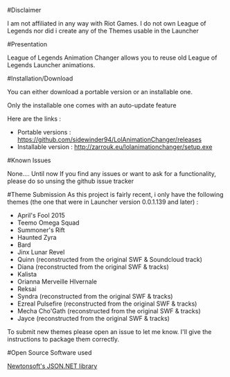 #Disclaimer

I am not affiliated in any way with Riot Games.
I do not own League of Legends nor did i create any of the Themes usable in the Launcher


#Presentation

League of Legends Animation Changer allows you to reuse old  League of Legends Launcher animations.



#Installation/Download

You can either download a portable version or an installable one.

Only the installable one comes with an auto-update feature

Here are the links : 

- Portable versions : https://github.com/sidewinder94/LolAnimationChanger/releases
- Installable version : http://zarrouk.eu/lolanimationchanger/setup.exe

#Known Issues

None.... Until now
If you find any issues or want to ask for a functionality, please do so unsing the github issue tracker

#Theme Submission
As this project is fairly recent, i only have the following themes (the one that were in Launcher version 0.0.1.139 and later) :
- April's Fool 2015
- Teemo Omega Squad
- Summoner's Rift
- Haunted Zyra
- Bard
- Jinx Lunar Revel
- Quinn (reconstructed from the original SWF & Soundcloud track)
- Diana (reconstructed from the original SWF & tracks)
- Kalista
- Orianna Merveille HIvernale
- Reksai
- Syndra (reconstructed from the original SWF & tracks)
- Ezreal Pulsefire (reconstructed from the original SWF & tracks)
- Mecha Cho'Gath (reconstructed from the original SWF & tracks)
- Jayce (reconstructed from the original SWF & tracks)

To submit new themes please open an issue to let me know. I'll give the instructions to package them correctly.

#Open Source Software used

 [Newtonsoft's JSON.NET library](https://github.com/JamesNK/Newtonsoft.Json) 
